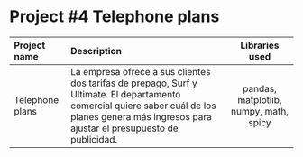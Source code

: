 # Project #4 Telephone plans



| Project name          | Description            | Libraries used              |
| :-------------------- | :--------------------- |:---------------------------:|
|  Telephone plans    | La empresa ofrece a sus clientes dos tarifas de prepago, Surf y Ultimate. El departamento comercial quiere saber cuál de los planes genera más ingresos para ajustar el presupuesto de publicidad.        |pandas, matplotlib, numpy, math, spicy|

